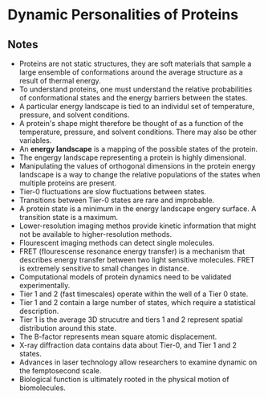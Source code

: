 # Dynamic Personalities of Proteins

## Notes
- Proteins are not static structures, they are soft materials that sample a large ensemble of conformations around the average structure as a result of thermal energy.
- To understand proteins, one must understand the relative probabilities of conformational states and the energy barriers between the states.
- A particular energy landscape is tied to an individul set of temperature, pressure, and solvent conditions.
- A protein's shape might therefore be thought of as a function of the temperature, pressure, and solvent conditions. There may also be other variables.
- An **energy landscape** is a mapping of the possible states of the protein.
- The engergy landscape representing a protein is highly dimensional.
- Manipulating the values of orthogonal dimensions in the protein energy landscape is a way to change the relative populations of the states when multiple proteins are present.
- Tier-0 fluctuations are slow fluctuations between states.
- Transitions between Tier-0 states are rare and improbable.
- A protein state is a minimum in the energy landscape engery surface. A transition state is a maximum.
- Lower-resolution imaging methos provide kinetic information that might not be available to higher-resolution methods.
- Flourescent imaging methods can detect single molecules.
- FRET (flourescense resonance energy transfer) is a mechanism that describes energy transfer between two light sensitive molecules. FRET is extremely sensitive to small changes in distance.
- Computational models of protein dynamics need to be validated experimentally.
- Tier 1 and 2 (fast timescales) operate within the well of a Tier 0 state.
- Tier 1 and 2 contain a large number of states, which require a statistical description.
- Tier 1 is the average 3D strucutre and tiers 1 and 2 represent spatial distribution around this state.
- The B-factor represents mean square atomic displacement.
- X-ray diffraction data contains data about Tier-0, and Tier 1 and 2 states.
- Advances in laser technology allow researchers to examine dynamic on the femptosecond scale.
- Biological function is ultimately rooted in the physical motion of biomolecules.
